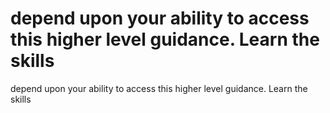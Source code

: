 # depend upon your ability to access this higher level guidance. Learn the skills

depend upon your ability to access this higher level guidance. Learn the skills